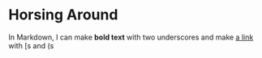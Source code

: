 # Horsing Around

In Markdown, I can make __bold text__ with two underscores
and make [a link](https://teengoogle.com) with [s and (s
